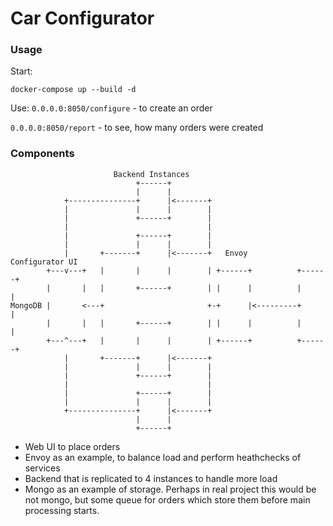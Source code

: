 # Car Configurator

### Usage

Start:

```
docker-compose up --build -d
```

Use:
```0.0.0.0:8050/configure``` - to create an order

```0.0.0.0:8050/report``` - to see, how many orders were created


### Components

```
                       Backend Instances
                            +------+
                            |      |
            +---------------+      |<-------+
            |               |      |        |
            |               +------+        |
            |                               |
            |               +------+        |
            |               |      |        |
            |       +-------+      |<-------+   Envoy        Configurator UI
        +---v---+   |       |      |        | +------+          +------+
        |       |   |       +------+        | |      |          |      |
MongoDB |       <---+                       +-+      |<---------+      |
        |       |   |       +------+        | |      |          |      |
        +---^---+   |       |      |        | +------+          +------+
            |       +-------+      |<-------+
            |               |      |        |
            |               +------+        |
            |                               |
            |               +------+        |
            |               |      |        |
            +---------------+      |<-------+
                            |      |
                            +------+
```

- Web UI to place orders
- Envoy as an example, to balance load and perform heathchecks of services
- Backend that is replicated to 4 instances to handle more load
- Mongo as an example of storage. Perhaps in real project this would be not mongo, but some queue for orders which store them before main processing starts.